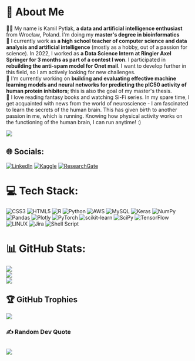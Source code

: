 # 💫 About Me
👨‍💻 My name is Kamil Pytlak, **a data and artificial intelligence enthusiast** from Wrocław, Poland. I'm doing my **master's degree in bioinformatics**<br>💼 I currently work as **a high school teacher of computer science and data analysis and artificial intelligence** (mostly as a hobby, out of a passion for science). In 2022, I worked as **a Data Science Intern at Ringier Axel Springer for 3 months as part of a contest I won**. I participated in **rebuilding the anti-spam model for Onet mail**. I want to develop further in this field, so I am actively looking for new challenges.<br>🔭 I'm currently working on **building and evaluating effective machine learning models and neural networks for predicting the pIC50 activity of human protein inhibitors**; this is also the goal of my master's thesis.<br>🔫 I love reading fantasy books and watching Si-Fi series. In my spare time, I get acquainted with news from the world of neuroscience - I am fascinated to learn the secrets of the human brain. This has given birth to another passion in me, which is running. Knowing how physical activity works on the functioning of the human brain, I can run anytime! :)

[![](https://visitcount.itsvg.in/api?id=kamilpytlak&icon=5&color=4)](https://visitcount.itsvg.in)

## 🌐 Socials:
[![LinkedIn](https://img.shields.io/badge/LinkedIn-0077B5?style=for-the-badge&logo=linkedin&logoColor=white)](https://linkedin.com/in/kamil-pytlak) 
[![Kaggle](https://img.shields.io/badge/Kaggle-20BEFF?style=for-the-badge&logo=Kaggle&logoColor=white)](https://www.kaggle.com/kamilpytlak)
[![ResearchGate](https://img.shields.io/badge/Research_Gate-00CCBB.svg?&style=for-the-badge&logo=ResearchGate&logoColor=white)](https://www.researchgate.net/profile/Kamil-Pytlak)

# 💻 Tech Stack:
![CSS3](https://img.shields.io/badge/css3-%231572B6.svg?style=for-the-badge&logo=css3&logoColor=white) ![HTML5](https://img.shields.io/badge/html5-%23E34F26.svg?style=for-the-badge&logo=html5&logoColor=white) ![R](https://img.shields.io/badge/r-%23276DC3.svg?style=for-the-badge&logo=r&logoColor=white) ![Python](https://img.shields.io/badge/python-3670A0?style=for-the-badge&logo=python&logoColor=ffdd54) ![AWS](https://img.shields.io/badge/AWS-%23FF9900.svg?style=for-the-badge&logo=amazon-aws&logoColor=white) ![MySQL](https://img.shields.io/badge/mysql-%2300f.svg?style=for-the-badge&logo=mysql&logoColor=white) ![Keras](https://img.shields.io/badge/Keras-%23D00000.svg?style=for-the-badge&logo=Keras&logoColor=white) ![NumPy](https://img.shields.io/badge/numpy-%23013243.svg?style=for-the-badge&logo=numpy&logoColor=white) ![Pandas](https://img.shields.io/badge/pandas-%23150458.svg?style=for-the-badge&logo=pandas&logoColor=white) ![Plotly](https://img.shields.io/badge/Plotly-%233F4F75.svg?style=for-the-badge&logo=plotly&logoColor=white) ![PyTorch](https://img.shields.io/badge/PyTorch-%23EE4C2C.svg?style=for-the-badge&logo=PyTorch&logoColor=white) ![scikit-learn](https://img.shields.io/badge/scikit--learn-%23F7931E.svg?style=for-the-badge&logo=scikit-learn&logoColor=white) ![SciPy](https://img.shields.io/badge/SciPy-%230C55A5.svg?style=for-the-badge&logo=scipy&logoColor=%white) ![TensorFlow](https://img.shields.io/badge/TensorFlow-%23FF6F00.svg?style=for-the-badge&logo=TensorFlow&logoColor=white) ![LINUX](https://img.shields.io/badge/Linux-FCC624?style=for-the-badge&logo=linux&logoColor=black) ![Jira](https://img.shields.io/badge/jira-%230A0FFF.svg?style=for-the-badge&logo=jira&logoColor=white) ![Shell Script](https://img.shields.io/badge/shell_script-%23121011.svg?style=for-the-badge&logo=gnu-bash&logoColor=white)
# 📊 GitHub Stats:
![](https://github-readme-stats.vercel.app/api?username=kamilpytlak&theme=dark&hide_border=false&include_all_commits=true&count_private=false)<br/>
![](https://github-readme-streak-stats.herokuapp.com/?user=kamilpytlak&theme=dark&hide_border=false)<br/>
![](https://github-readme-stats.vercel.app/api/top-langs/?username=kamilpytlak&theme=dark&hide_border=false&include_all_commits=true&count_private=false&layout=compact)

## 🏆 GitHub Trophies
![](https://github-profile-trophy.vercel.app/?username=kamilpytlak&theme=radical&no-frame=false&no-bg=false&margin-w=4)

### ✍️ Random Dev Quote
![](https://quotes-github-readme.vercel.app/api?type=horizontal&theme=dark)
---
<!-- Proudly created with GPRM ( https://gprm.itsvg.in ) -->
